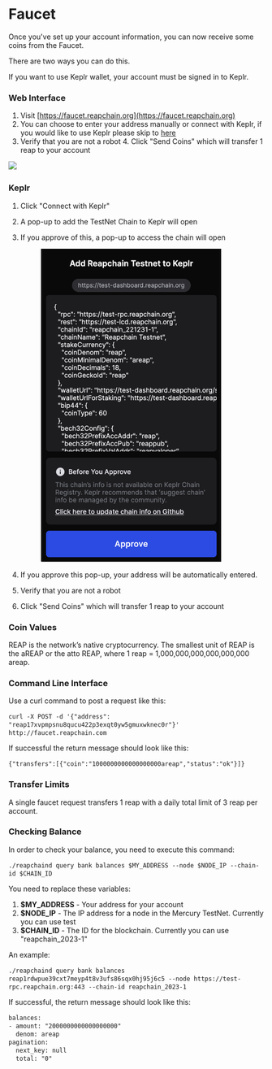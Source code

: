 # Faucet

Once you've set up your account information, you can now receive some coins from the Faucet.

There are two ways you can do this.

If you want to use Keplr wallet, your account must be signed in to Keplr.

### Web Interface

1. Visit [https://faucet.reapchain.org](https://faucet.reapchain.org)
2. You can choose to enter your address manually or connect with Keplr, if you would like to use Keplr please skip to [here](faucet.md#keplr)
3. Verify that you are not a robot 4. Click "Send Coins" which will transfer 1 reap to your account

![](https://i.imgur.com/GDx53y9.png)

### Keplr

1. Click "Connect with Keplr"
2. A pop-up to add the TestNet Chain to Keplr will open
3.  If you approve of this, a pop-up to access the chain will open

    <figure><img src="../.gitbook/assets/image (2).png" alt="" width="355"><figcaption></figcaption></figure>
4. If you approve this pop-up, your address will be automatically entered.
5. Verify that you are not a robot
6. Click "Send Coins" which will transfer 1 reap to your account

### Coin Values

REAP is the network’s native cryptocurrency. The smallest unit of REAP is the aREAP or the atto REAP, where 1 reap = 1,000,000,000,000,000,000 areap.

### Command Line Interface

Use a curl command to post a request like this:

```
curl -X POST -d '{"address": "reap17xvpmpsnu8qucu422p3exqt0yw5gmuxwknec0r"}' http://faucet.reapchain.com
```

If successful the return message should look like this:

```
{"transfers":[{"coin":"1000000000000000000areap","status":"ok"}]}
```

### Transfer Limits

A single faucet request transfers 1 reap with a daily total limit of 3 reap per account.

### Checking Balance

In order to check your balance, you need to execute this command:

```
./reapchaind query bank balances $MY_ADDRESS --node $NODE_IP --chain-id $CHAIN_ID
```

You need to replace these variables:

1. **$MY\_ADDRESS** - Your address for your account
2. **$NODE\_IP** - The IP address for a node in the Mercury TestNet. Currently you can use test
3. **$CHAIN\_ID** - The ID for the blockchain. Currently you can use "reapchain\_2023-1"

An example:

```
./reapchaind query bank balances reap1rdwpue39cxt7meyp4t8v3ufs86sqx0hj95j6c5 --node https://test-rpc.reapchain.org:443 --chain-id reapchain_2023-1
```

If successful, the return message should look like this:

```
balances:
- amount: "2000000000000000000"
  denom: areap
pagination:
  next_key: null
  total: "0"
```
